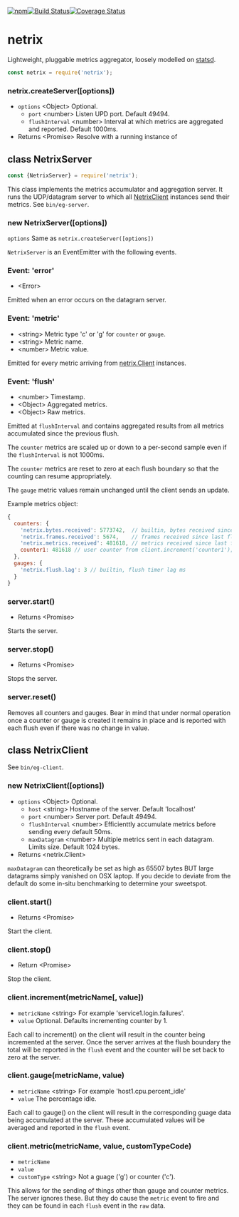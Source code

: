 [![npm](https://img.shields.io/npm/v/netrix.svg)](https://www.npmjs.com/package/netrix)[![Build Status](https://travis-ci.org/nomilous/netrix.svg?branch=master)](https://travis-ci.org/nomilous/netrix)[![Coverage Status](https://coveralls.io/repos/github/nomilous/netrix/badge.svg?branch=master)](https://coveralls.io/github/nomilous/netrix?branch=master)

# netrix

Lightweight, pluggable metrics aggregator, loosely modelled on [statsd](https://github.com/etsy/statsd).



```javascript
const netrix = require('netrix');
```

### netrix.createServer([options])

* `options` \<Object>  Optional.
  * `port` \<number> Listen UPD port. Default 49494.
  * `flushInterval` \<number> Interval at which metrics are aggregated and reported. Default 1000ms.
* Returns \<Promise> Resolve with a running instance of 

## class NetrixServer

```javascript
const {NetrixServer} = require('netrix');
```

This class implements the metrics accumulator and aggregation server. It runs the UDP/datagram server to which all [NetrixClient](#class-netrixclient) instances send their metrics. See `bin/eg-server`.

### new NetrixServer([options])

`options` Same as `netrix.createServer([options])`

`NetrixServer` is an EventEmitter with the following events.

### Event: 'error'

* \<Error>

Emitted when an error occurs on the datagram server.

### Event: 'metric'

* \<string> Metric type 'c' or 'g' for `counter` or `gauge`.
* \<string> Metric name.
* \<number> Metric value.

Emitted for every metric arriving from [netrix.Client](#class-netrixclient) instances.

### Event: 'flush'

* \<number> Timestamp.
* \<Object> Aggregated metrics.
* \<Object> Raw metrics. 

Emitted at `flushInterval` and contains aggregated results from all metrics accumulated since the previous flush.

The `counter` metrics are scaled up or down to a per-second sample even if the `flushInterval` is not 1000ms.

The `counter` metrics are reset to zero at each flush boundary so that the counting can resume appropriately.

The `gauge` metric values remain unchanged until the client sends an update.

Example metrics object:

```javascript
{
  counters: {
    'netrix.bytes.received': 5773742,  // builtin, bytes received since last flush
    'netrix.frames.received': 5674,    // frames received since last flush
    'netrix.metrics.received': 481618, // metrics received since last flush
    counter1: 481618 // user counter from client.increment('counter1');
  },
  gauges: {
    'netrix.flush.lag': 3 // builtin, flush timer lag ms
  }
}
```

### server.start()

* Returns \<Promise>

Starts the server.

### server.stop()

* Returns \<Promise>

Stops the server.

### server.reset()

Removes all counters and gauges. Bear in mind that under normal operation once a counter or gauge is created it remains in place and is reported with each flush even if there was no change in value.

## class NetrixClient

See `bin/eg-client`.

### new NetrixClient([options])

* `options` \<Object> Optional.
  * `host` \<string> Hostname of the server. Default 'localhost'
  * `port` \<number> Server port. Default 49494.
  * `flushInterval` \<number> Efficienttly accumulate metrics before sending every default 50ms.
  * `maxDatagram` \<number> Multiple metrics sent in each datagram. Limits size. Default 1024 bytes.
* Returns \<netrix.Client>

`maxDatagram` can theoretically be set as high as 65507 bytes BUT large datagrams simply vanished on OSX laptop. If you decide to deviate from the default do some in-situ benchmarking to determine your sweetspot.

### client.start()

* Returns \<Promise>

Start the client.

### client.stop()

* Return \<Promise>

Stop the client.

### client.increment(metricName[, value])

* `metricName` \<string> For example 'service1.login.failures'.
* `value` <number> Optional. Defaults incrementing counter by 1.

Each call to increment() on the client will result in the counter being incremented at the server. Once the server arrives at the flush boundary the total will be reported in the `flush` event and the counter will be set back to zero at the server.

### client.gauge(metricName, value)

* `metricName` \<string> For example 'host1.cpu.percent_idle'
* `value` <number> The percentage idle.

Each call to gauge() on the client will result in the corresponding guage data being accumulated at the server. These accumulated values will be averaged and reported in the `flush` event.

### client.metric(metricName, value, customTypeCode)

* `metricName`
* `value`
* `customType` \<string> Not a guage ('g') or counter ('c').

This allows for the sending of things other than gauge and counter metrics. The server ignores these. But they do cause the `metric` event to fire and they can be found in each `flush` event in the `raw` data.

